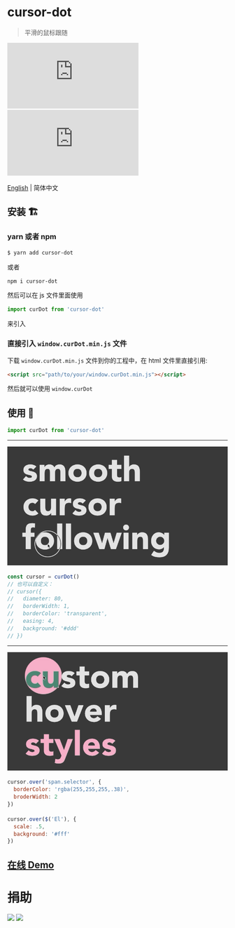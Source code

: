 # cursor-dot
> 平滑的鼠标跟随

![](https://img.badgesize.io/gaoryrt/cursor-dot/master/index.js)
![](https://img.badgesize.io/gaoryrt/cursor-dot/master/index.js?compression=gzip)

[English](./README.md) | 简体中文

## 安装 🏗️

### yarn 或者 npm

```bash
$ yarn add cursor-dot
```
或者
```bash
npm i cursor-dot
```
然后可以在 js 文件里面使用
```js
import curDot from 'cursor-dot'
```
来引入

### 直接引入 `window.curDot.min.js` 文件
下载 `window.curDot.min.js` 文件到你的工程中，在 html 文件里直接引用:
```html
<script src="path/to/your/window.curDot.min.js"></script>
```
然后就可以使用 `window.curDot`

## 使用 🍹

```js
import curDot from 'cursor-dot'
```
---
![](./smoothcursorfollowing.gif)
```js
const cursor = curDot()
// 也可以自定义：
// cursor({
//   diameter: 80,
//   borderWidth: 1,
//   borderColor: 'transparent',
//   easing: 4,
//   background: '#ddd'
// })
```
---
![](./customhoverstyles.gif)
```js
cursor.over('span.selector', {
  borderColor: 'rgba(255,255,255,.38)',
  broderWidth: 2
})

cursor.over($('El'), {
  scale: .5,
  background: '#fff'
})
```

## [在线 Demo](https://codesandbox.io/s/focused-ellis-g9mpm)

# 捐助
[![](https://cdn.buymeacoffee.com/buttons/default-white.png)](https://www.buymeacoffee.com/pT2Y5iN)
![](https://jungle.fm/assets/donate.jpg)
